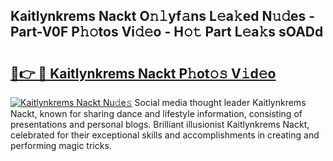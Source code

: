 ## Kaitlynkrems Nackt O𝚗𝚕yf𝚊ns L𝚎a𝚔ed N𝚞𝚍es - Part-V0F P𝚑𝚘tos Vi𝚍𝚎o - H𝚘𝚝 Part L𝚎a𝚔s sOADd

# <h2><a href="http://kfdg7j0.oniu.top/?m=Kaitlynkrems+Nackt">🔗👉 🔴 Kaitlynkrems Nackt P𝚑ot𝚘𝚜 V𝚒d𝚎o</a></h2>

[![Kaitlynkrems Nackt Nu𝚍e𝚜](https://i.imgur.com/0qMVB7G.gif)](http://kfdg7j0.oniu.top/?m=Kaitlynkrems+Nackt)
Social media thought leader Kaitlynkrems Nackt, known for sharing dance and lifestyle information, consisting of presentations and personal blogs. Brilliant illusionist Kaitlynkrems Nackt, celebrated for their exceptional skills and accomplishments in creating and performing magic tricks.  
